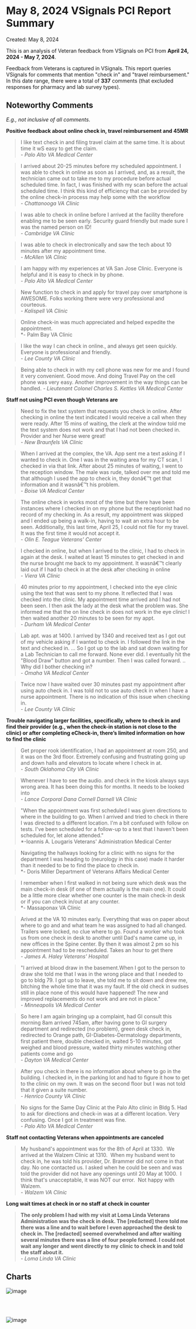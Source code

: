 # May 8, 2024 VSignals PCI Report Summary

Created: May 8, 2024

This is an analysis of Veteran feedback from VSignals on PCI from **April 24, 2024 - May 7, 2024**. 

Feedback from Veterans is captured in VSignals. This report queries VSignals for comments that mention "check in" and "travel reimbursement." In this date range, there were a total of **337** comments (that excluded responses for pharmacy and lab survey types). 

## Noteworthy Comments

_E.g., not inclusive of all comments._

**Positive feedback about online check in, travel reimbursement and 45MR** 

> I like text check in and filing travel claim at the same time.  It is about time it wS easy to get the claim.<br>
*- Palo Alto VA Medical Center*

> I arrived about 20-25 minutes before my scheduled appointment. I was able to check in online as soon as I arrived, and, as a result, the technician came out to take me to my procedure before actual scheduled time. In fact, I was finished with my scan before the actual scheduled time. I think this kind of efficiency that can be provided by the online check-in process may help some with the workflow<br>
*- Chattanooga VA Clinic*

> I was able to check in online before I arrived at the facility therefore enabling me to be seen early. Security guard friendly but made sure I was the named person on ID!<br>
*- Cambridge VA Clinic*

> I was able to check in electronically and saw the tech about 10 minutes after my appointment time. <br>
*- McAllen VA Clinic*

> I am happy with my experiences at VA San Jose Clinic. Everyone is helpful and it is easy to check in by phone.<br>
*- Palo Alto VA Medical Center*

> New function to check in and apply for travel pay over smartphone is AWESOME. Folks working there were very professional and courteous.<br>
*- Kalispell VA Clinic*

> Online check-in was much appreciated and helped expedite the appointment. <br>
*- Palm Bay VA Clinic

> I like the way I can check in online., and always get seen quickly. Everyone is professional and friendly.<br>
*- Lee County VA Clinic*

> Being able to check in with my cell phone was new for me and I found it very convenient. Good move. And doing Travel Pay on the cell phone was very easy.  Another improvement in the way things can be handled.
*- Lieutenant Colonel Charles S. Kettles VA Medical Center*

**Staff not using PCI even though Veterans are**

> Need to fix the text system that requests you check in online. After checking in online the text indicated I would receive a call when they were ready. After 15 mins of waiting, the clerk at the window told me the text system does not work and that I had not been checked in. Provider and her Nurse were great!<br>
*- New Braunfels VA Clinic*

> When I arrived at the complex, the VA. App sent me a text asking if I wanted to check in. One I was in the waiting area for my CT scan, I checked in via that link. After about 25 minutes of waiting, I went to the reception window. The male was rude, talked over me and told me that although I used the app to check in, they donâ€™t get that information and it wasnâ€™t his problem.<br>
*- Boise VA Medical Center*

> The online check in works most of the time but there have been instances where I checked in on my phone but the receptionist had no record of my checking in. As a result, my appointment was skipped and I ended up being a walk-in, having to wait an extra hour to be seen.  Additionally, this last time, April 25, I could not file for my travel.  It was the first time it would not accept it.<br>
*- Olin E. Teague Veterans' Center*

> I checked in online, but when I arrived to the clinic, I had to check in again at the desk. I waited at least 15 minutes to get checked in and the nurse brought me back to my appointment. It wasnâ€™t clearly laid out if I had to check in at the desk after checking in online<br>
*- Viera VA Clinic*

> 40 minutes prior to my appointment, I checked into the eye clinic using the text that was sent to my phone.  It reflected that I was checked into the clinic.  My appointment time arrived and I had not been seen.  I then ask the lady at the desk what the problem was. She informed me that the on line check in does not work in the eye clinic!  I then waited another 20 minutes to be seen for my appt.<br>
*- Durham VA Medical Center*

> Lab apt. was at 1400. I arrived by 1340 and received text as I got out of my vehicle asking if I wanted to check in. I followed the link in the text and checked in. ... So I got up to the lab and sat down waiting for a Lab Technician to call me forward. None ever did. I eventually hit the "Blood Draw" button and got a number. Then I was called forward. .. Why did I bother checking in?<br>
*- Omaha VA Medical Center*

> Twice now I have waited over 30 minutes past my appointment after using auto check in. I was told not to use auto check in when I have a nurse appointment. There is no indication of this issue when checking in.<br>
*- Lee County VA Clinic*

**Trouble navigating larger facilities, specifically, where to check in and find their provider (e.g., when the check-in station is not close to the clinic) or after completing eCheck-in, there’s limited information on how to find the clinic**

> Get proper rook identification, I had an appointment at room 250, and it was on the 3rd floor. Extremely confusing and frustrating going up and down halls and elevators to locate where I check in at.<br>
*- South Oklahoma City VA Clinic*

> Whenever I have to see the audio. and check in the kiosk always says wrong area. It has been doing this for months. It needs to be looked into<br>
*- Lance Corporal Dana Cornell Darnell VA Clinic*

> "When the appointment was first scheduled I was given directions to where in the building to go. When I arrived and tried to check in there I was directed to a different location. I'm a bit confused with follow on tests. I've been scheduled for a follow-up to a test that I haven't been scheduled for, let alone attended."<br>
*-Ioannis A. Lougaris Veterans' Administration Medical Center

> Navigating the hallways looking for a clinic with no signs for the department I was heading to (neurology in this case) made it harder than it needed to be to find the place to check in.<br>
*- Doris Miller Department of Veterans Affairs Medical Center

> I remember when I first walked in not being sure which desk was the main check-in desk (if one of them actually is the main one). It could be a little more clear whether one counter is the main check-in desk or if you can check in/out at any counter.<br>
*- Massaponax VA Clinic

> Arived at the VA 10 minutes early. Everything that was on paper about  where to go and and what team he was assigned to had all changed. Trailers were locked, no clue where to go. Found a worker who took us from one check in desk to another until Dad's name came up, in new offices in the Spine center.  By then it was almost 2 pm so his appointment had to be rescheduled. Takes an hour to get there<br>
*- James A. Haley Veterans' Hospital*

> "I arrived at blood draw in the basement.When I got to the person to draw she told me that I was in the wrong place and that I needed to go to bldg 79.  I got up to leave, she told me to sit down and drew me, bitching the whole time that it was my fault. If the old check in sudses still in place none of this would have happened!  The new and improved replacements do not work and are not in place."<br>
*- Minneapolis VA Medical Center*

> So here I am again bringing up a complaint, had GI consult this morning 8am arrived 745am, after having gone to GI surgery department and redirected (no problem), green desk check in, redirected to Orange path, GI-Diabetes-Dermatology departments, first patient there, double checked in, waited 5-10 minutes, got weighed and blood pressure, waited thirty minutes watching other patients come and go<br>
*- Dayton VA Medical Center*

> After you check in there is no information about where to go in the building. I checked in, in the parking lot and had to figure it how to get to the clinic on my own. It was on the second floor but I was not told that it given a suite number.<br>
*- Henrico County VA Clinic*

> No signs for the Same Day Clinic at the Palo Alto clinic in Bldg 5. Had to ask for directions and check-in was at a different location. Very confusing. Once I got in treatment was fine.<br>
*- Palo Alto VA Medical Center*

**Staff not contacting Veterans when appointments are canceled**

> My husband's appointment was for the 8th of April at 1330.  We arrived at the Walzem Clinic at 1310.  When my husband went to check in, he was told his provider, Dr. Brammer did not come in that day. No one contacted us. I asked when he could be seen and was told the provider did not have any openings until 20 May at 1000.  I think that's unacceptable, it was NOT our error.  Not happy with Walzem.<br>
*- Walzem VA Clinic*

**Long wait times at check in or no staff at check in counter**

> **The only problem I had with my visit at Loma Linda Veterans Administration was the check in desk. The [redacted] there told me there was a line and to wait before I even approached the desk to check in. The [redacted] seemed overwhelmed and after waiting several minutes there was a line of four people formed. I could not wait any longer and went directly to my clinic to check in and told the staff about it.<br>**
*- Loma Linda VA Clinic*

## Charts

![image](https://github.com/department-of-veterans-affairs/va.gov-team/assets/86678742/57b466c6-8711-4353-8791-56423f214773)

<br/><br/>

![image](https://github.com/department-of-veterans-affairs/va.gov-team/assets/86678742/29df71d2-9080-4ef1-a5aa-472b424205a2)

<br/><br/><br/><br/>
